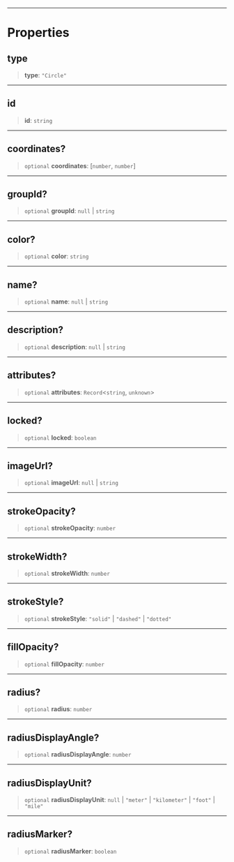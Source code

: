 ***

# Properties

## type

> **type**: `"Circle"`

***

## id

> **id**: `string`

***

## coordinates?

> `optional` **coordinates**: \[`number`, `number`]

***

## groupId?

> `optional` **groupId**: `null` | `string`

***

## color?

> `optional` **color**: `string`

***

## name?

> `optional` **name**: `null` | `string`

***

## description?

> `optional` **description**: `null` | `string`

***

## attributes?

> `optional` **attributes**: `Record`\<`string`, `unknown`>

***

## locked?

> `optional` **locked**: `boolean`

***

## imageUrl?

> `optional` **imageUrl**: `null` | `string`

***

## strokeOpacity?

> `optional` **strokeOpacity**: `number`

***

## strokeWidth?

> `optional` **strokeWidth**: `number`

***

## strokeStyle?

> `optional` **strokeStyle**: `"solid"` | `"dashed"` | `"dotted"`

***

## fillOpacity?

> `optional` **fillOpacity**: `number`

***

## radius?

> `optional` **radius**: `number`

***

## radiusDisplayAngle?

> `optional` **radiusDisplayAngle**: `number`

***

## radiusDisplayUnit?

> `optional` **radiusDisplayUnit**: `null` | `"meter"` | `"kilometer"` | `"foot"` | `"mile"`

***

## radiusMarker?

> `optional` **radiusMarker**: `boolean`
